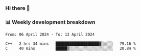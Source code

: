 ### Hi there 👋

### 📊 Weekly development breakdown
<!--START_SECTION:waka-->

```txt
From: 06 April 2024 - To: 13 April 2024

C++   2 hrs 34 mins   ███████████████████▓░░░░░   79.16 %
C     40 mins         █████▒░░░░░░░░░░░░░░░░░░░   20.84 %
```

<!--END_SECTION:waka-->
